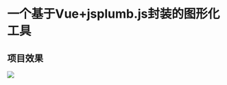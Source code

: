 # 一个基于Vue+jsplumb.js封装的图形化工具


## 项目效果
![](https://p1-juejin.byteimg.com/tos-cn-i-k3u1fbpfcp/74a8e2993c084639beb519005a1d7bed~tplv-k3u1fbpfcp-zoom-1.image)









